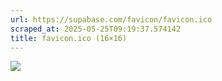 ```yaml
---
url: https://supabase.com/favicon/favicon.ico
scraped_at: 2025-05-25T09:19:37.574142
title: favicon.ico (16×16)
---
```


![](https://supabase.com/favicon/favicon.ico)

